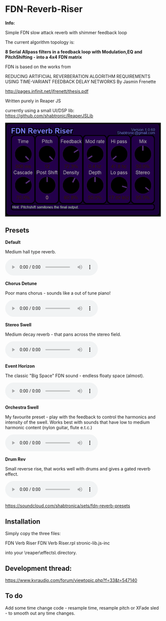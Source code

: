# FDN-Reverb-Riser

**Info:**

Simple FDN slow attack reverb with shimmer feedback loop

The current algorithm topology is:

**8 Serial Allpass filters in a feedback loop with Modulation,EQ and PitchShifting - into a 4x4 FDN matrix**

FDN is based on the works from

REDUCING ARTIFICIAL REVERBERATION ALGORITHM REQUIREMENTS
USING TIME-VARIANT FEEDBACK DELAY NETWORKS
By
Jasmin Frenette 

http://pages.infinit.net/jfrenett/thesis.pdf

Written purely in Reaper JS

currently using a small UI/DSP lib: https://github.com/shabtronic/ReaperJSLib
 

![](./Images/FDN-Riser-CurrentVersion.png)


## Presets

**Default**

  Medium hall type reverb.

 ![Example flac file](./Examples/Preset-Default.flac)

**Chorus Detune**

  Poor mans chorus - sounds like a out of tune piano!

 ![Example flac file](./Examples/Preset-ChorusDetune.flac)

**Stereo Swell**

  Medium decay reverb - that pans across the stereo field.

 ![Example flac file](./Examples/Preset-StereoSwell.flac)

**Event Horizon**

  The classic "Big Space" FDN sound - endless floaty space (almost).

 ![Example flac file](./Examples/Preset-EventHorizon.flac)
 
**Orchestra Swell**

  My favourite preset - play with the feedback to control the harmonics and intensity of the swell.
  Works best with sounds that have low to medium harmonic content (nylon guitar, flute e.t.c.)
  
  ![Example flac file](./Examples/Preset-OrchestraSwell.flac)

**Drum Rev**

  Small reverse rise, that works well with drums and gives a gated reverb effect.

 ![Example flac file](./Examples/Preset-DrumRev.flac)
 
 https://soundcloud.com/shabtronica/sets/fdn-reverb-presets

## Installation

Simply copy the three files:

FDN Verb Riser
FDN Verb Riser.rpl
stronic-lib.js-inc

into your \reaper\effects\ directory.


## Development thread:

https://www.kvraudio.com/forum/viewtopic.php?f=33&t=547140

## To do ##

Add some time change code - resample time, resample pitch or XFade sled - to smooth out any time changes.
